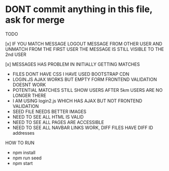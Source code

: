 # DONT commit anything in this file, ask for merge


TODO

[x] IF YOU MATCH MESSAGE LOGOUT MESSAGE FROM OTHER USER AND UNMATCH FROM THE FIRST USER THE MESSAGE IS STILL VISIBLE TO THE 2nd USER

[x] MESSAGES HAS PROBLEM IN INITIALLY GETTING MATCHES
- FILES DONT HAVE CSS I HAVE USED BOOTSTRAP CDN 
- LOGIN.JS AJAX WORKS BUT EMPTY FORM FRONTEND VALIDATION DOESNT WORK
- POTENTIAL MATCHES STILL SHOW USERS AFTER 5km USERS ARE NO LONGER THERE
- I AM USING login2.js WHICH HAS AJAX BUT NOT FRONTEND VALIDATION 
- SEED FILE NEEDS BETTER IMAGES
- NEED TO SEE ALL HTML IS VALID
- NEED TO SEE ALL PAGES ARE ACCESSIBLE
- NEED TO SEE ALL NAVBAR LINKS WORK, DIFF FILES HAVE DIFF ID addresses

HOW TO RUN 
- npm install
- npm run seed
- npm start
